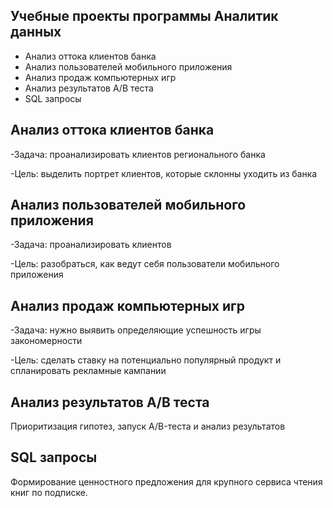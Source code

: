 ## Учебные проекты программы Аналитик данных
* Анализ оттока клиентов банка
* Анализ пользователей мобильного приложения
* Анализ продаж компьютерных игр
* Анализ результатов А/В теста
* SQL запросы

## Анализ оттока клиентов банка
-Задача: проанализировать клиентов регионального банка

-Цель: выделить портрет клиентов, которые склонны уходить из банка

	
## Анализ пользователей мобильного приложения
-Задача: проанализировать клиентов

-Цель: разобраться, как ведут себя пользователи мобильного приложения

## Анализ продаж компьютерных игр
-Задача: нужно выявить определяющие успешность игры закономерности

-Цель: сделать ставку на потенциально популярный продукт и спланировать рекламные кампании

## Анализ результатов А/В теста
Приоритизация гипотез, запуск A/B-теста и анализ результатов

## SQL запросы
Формирование ценностного предложения для крупного сервиса чтения книг по подписке.
